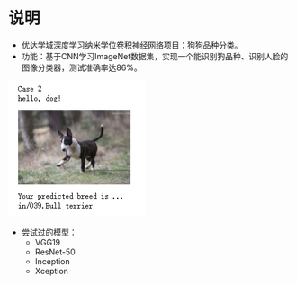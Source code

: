 [//]: # (Image References)

[image1]: ./images/case2.png "Sample Output"

# 说明
* 优达学城深度学习纳米学位卷积神经网络项目：狗狗品种分类。
* 功能：基于CNN学习ImageNet数据集，实现一个能识别狗品种、识别人脸的图像分类器，测试准确率达86%。

![Sample Output][image1]

* 尝试过的模型：
  * VGG19
  * ResNet-50
  * Inception
  * Xception


